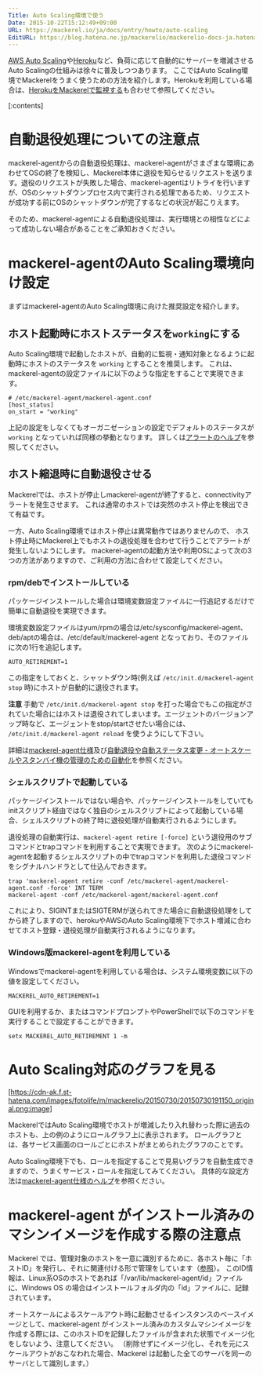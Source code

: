 ```yaml
---
Title: Auto Scaling環境で使う
Date: 2015-10-22T15:12:49+09:00
URL: https://mackerel.io/ja/docs/entry/howto/auto-scaling
EditURL: https://blog.hatena.ne.jp/mackerelio/mackerelio-docs-ja.hatenablog.mackerel.io/atom/entry/6653458415125235326
---
```


[AWS Auto Scaling](https://aws.amazon.com/jp/autoscaling/)や[Heroku](https://www.heroku.com/)など、負荷に応じて自動的にサーバーを増減させるAuto Scalingの仕組みは徐々に普及しつつあります。
ここではAuto Scaling環境でMackerelをうまく使うための方法を紹介します。Herokuを利用している場合は、[HerokuをMackerelで監視する](https://mackerel.io/ja/docs/entry/advanced/monitoring-heroku)も合わせて参照してください。

[:contents]

# 自動退役処理についての注意点

mackerel-agentからの自動退役処理は、mackerel-agentがさまざまな環境にあわせてOSの終了を検知し、Mackerel本体に退役を知らせるリクエストを送ります。退役のリクエストが失敗した場合、mackerel-agentはリトライを行いますが、OSのシャットダウンプロセス内で実行される処理であるため、リクエストが成功する前にOSのシャットダウンが完了するなどの状況が起こりえます。

そのため、mackerel-agentによる自動退役処理は、実行環境との相性などによって成功しない場合があることをご承知おきください。

# mackerel-agentのAuto Scaling環境向け設定

まずはmackerel-agentのAuto Scaling環境に向けた推奨設定を紹介します。

## ホスト起動時にホストステータスを`working`にする

Auto Scaling環境で起動したホストが、自動的に監視・通知対象となるように起動時にホストのステータスを `working` とすることを推奨します。
これは、mackerel-agentの設定ファイルに以下のような指定をすることで実現できます。

```
# /etc/mackerel-agent/mackerel-agent.conf
[host_status]
on_start = "working"
```

上記の設定をしなくてもオーガニゼーションの設定でデフォルトのステータスが `working` となっていれば同様の挙動となります。
詳しくは[アラートのヘルプ](https://mackerel.io/ja/docs/entry/howto/alerts)を参照してください。

## ホスト縮退時に自動退役させる

Mackerelでは、ホストが停止しmackerel-agentが終了すると、connectivityアラートを発生させます。
これは通常のホストでは突然のホスト停止を検出できて有益です。

一方、Auto Scaling環境ではホスト停止は異常動作ではありませんので、
ホスト停止時にMackerel上でもホストの退役処理を合わせて行うことでアラートが発生しないようにします。
mackerel-agentの起動方法や利用OSによって次の3つの方法がありますので、ご利用の方法に合わせて設定してください。

### rpm/debでインストールしている

パッケージインストールした場合は環境変数設定ファイルに一行追記するだけで簡単に自動退役を実現できます。

環境変数設定ファイルはyum/rpmの場合は/etc/sysconfig/mackerel-agent、deb/aptの場合は、/etc/default/mackerel-agent となっており、そのファイルに次の1行を追記します。

```
AUTO_RETIREMENT=1
```

この指定をしておくと、シャットダウン時(例えば `/etc/init.d/mackerel-agent stop` 時)にホストが自動的に退役されます。

**注意** 手動で `/etc/init.d/mackerel-agent stop` を打った場合でもこの指定がされていた場合にはホストは退役されてしまいます。エージェントのバージョンアップ時など、エージェントをstop/startさせたい場合には、 `/etc/init.d/mackerel-agent reload` を使うようにして下さい。

詳細は[mackerel-agent仕様](https://mackerel.io/ja/docs/entry/spec/agent)及び[自動退役や自動ステータス変更 - オートスケールやスタンバイ機の管理のための自動化](https://mackerel.io/ja/blog/entry/2015/07/31/105300)を参照ください。

### シェルスクリプトで起動している

パッケージインストールではない場合や、パッケージインストールをしていてもinitスクリプト経由ではなく独自のシェルスクリプトによって起動している場合、シェルスクリプトの終了時に退役処理が自動実行されるようにします。

退役処理の自動実行は、`mackerel-agent retire [-force]` という退役用のサブコマンドとtrapコマンドを利用することで実現できます。
次のようにmackerel-agentを起動するシェルスクリプトの中でtrapコマンドを利用した退役コマンドをシグナルハンドラとして仕込んでおきます。

```
trap 'mackerel-agent retire -conf /etc/mackerel-agent/mackerel-agent.conf -force' INT TERM
mackerel-agent -conf /etc/mackerel-agent/mackerel-agent.conf
```

これにより、SIGINTまたはSIGTERMが送られてきた場合に自動退役処理をしてから終了しますので、herokuやAWSのAuto Scaling環境下でホスト増減に合わせてホスト登録・退役処理が自動実行されるようになります。

### Windows版mackerel-agentを利用している

Windowsでmackerel-agentを利用している場合は、システム環境変数に以下の値を設定してください。

```
MACKEREL_AUTO_RETIREMENT=1
```

GUIを利用するか、またはコマンドプロンプトやPowerShellで以下のコマンドを実行することで設定することができます。

```
setx MACKEREL_AUTO_RETIREMENT 1 -m
```

# Auto Scaling対応のグラフを見る

[https://cdn-ak.f.st-hatena.com/images/fotolife/m/mackerelio/20150730/20150730191150_original.png:image]

MackerelではAuto Scaling環境でホストが増減したり入れ替わった際に過去のホストも、上の例のようにロールグラフ上に表示されます。
ロールグラフとは、各サービス画面のロールごとにホストがまとめられたグラフのことです。

Auto Scaling環境下でも、ロールを指定することで見易いグラフを自動生成できますので、うまくサービス・ロールを指定してみてください。
具体的な設定方法は[mackerel-agent仕様のヘルプ](https://mackerel.io/ja/docs/entry/spec/agent#setting-services-and-roles)を参照ください。

# mackerel-agent がインストール済みのマシンイメージを作成する際の注意点

Mackerel では、管理対象のホストを一意に識別するために、各ホスト毎に「ホストID」を発行し、それに関連付ける形で管理をしています（[参照](https://mackerel.io/ja/docs/entry/spec/agent#faq)）。
このID情報は、Linux系OSのホストであれば「/var/lib/mackerel-agent/id」ファイルに、Windows OS の場合はインストールフォルダ内の「id」ファイルに、記録されています。

オートスケールによるスケールアウト時に起動させるインスタンスのベースイメージとして、mackerel-agent がインストール済みのカスタムマシンイメージを作成する際には、このホストIDを記録したファイルが含まれた状態でイメージ化をしないよう、注意してください。
（削除せずにイメージ化し、それを元にスケールアウトがおこなわれた場合、Mackerel は起動した全てのサーバを同一のサーバとして識別します。）

